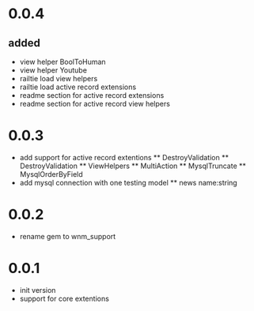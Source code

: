# 0.0.4
## added
* view helper BoolToHuman
* view helper Youtube
* railtie load view helpers
* railtie load active record extensions
* readme section for active record extensions
* readme section for active record view helpers

# 0.0.3
* add support for active record extentions
** DestroyValidation
** DestroyValidation
** ViewHelpers
** MultiAction
** MysqlTruncate
** MysqlOrderByField
* add mysql connection with one testing model
** news name:string

# 0.0.2
* rename gem to wnm_support

# 0.0.1
* init version
* support for core extentions